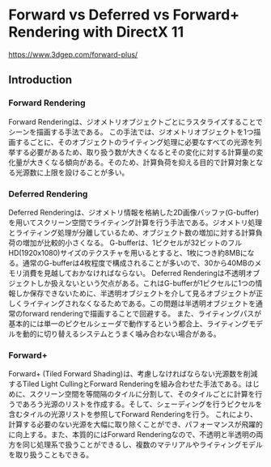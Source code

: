 # Forward vs Deferred vs Forward+ Rendering with DirectX 11

https://www.3dgep.com/forward-plus/

## Introduction

### Forward Rendering

Forward Renderingは、ジオメトリオブジェクトごとにラスタライズすることでシーンを描画する手法である。
この手法では、ジオメトリオブジェクトを1つ描画するごとに、そのオブジェクトのライティング処理に必要なすべての光源を列挙する必要があるため、取り扱う数が大きくなるとその変化に対する計算量の変化量が大きくなる傾向がある。そのため、計算負荷を抑える目的で計算対象となる光源数に上限を設けることが多い。

### Deferred Rendering

Deferred Renderingは、ジオメトリ情報を格納した2D画像バッファ(G-buffer)を用いてスクリーン空間でライティング計算を行う手法である。ジオメトリ処理とライティング処理が分離しているため、オブジェクト数の増加に対する計算負荷の増加が比較的小さくなる。
G-bufferは、1ピクセルが32ビットのフルHD(1920x1080)サイズのテクスチャを用いるとすると、1枚につき約8MBになる。通常のG-bufferは4枚程度で構成されることが多いので、30から40MBのメモリ消費を見越しておかなければならない。
Deferred Renderingは不透明オブジェクトしか扱えないという欠点がある。これはG-bufferが1ピクセルに1つの情報しか保存できないために、半透明オブジェクトを介して見るオブジェクトが正しくライティングされなくなるためである。この問題は半透明オブジェクトを通常のforward renderingで描画することで回避する。
また、ライティングパスが基本的には単一のピクセルシェーダで動作するという都合上、ライティングモデルを動的に切り替えるシステムとうまく噛み合わない場合がある。

### Forward+

Forward+ (Tiled Forward Shading)は、考慮しなければならない光源数を削減するTiled Light CullingとForward Renderingを組み合わせた手法である。はじめに、スクリーン空間を等間隔のタイルに分割して、そのタイルごとに計算を行うであろう光源のリストを作成する。そして、シェーディングを行うピクセルを含むタイルの光源リストを参照してForward Renderingを行う。
これにより、計算する必要のない光源を大幅に取り除くことができ、パフォーマンスが飛躍的に向上する。また、本質的にはForward Renderingなので、不透明と半透明の両方を同じ処理系で扱うことができるし、複数のマテリアルやライティングモデルを取り扱うこともできる。
